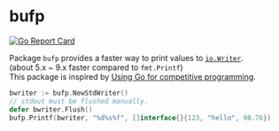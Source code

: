 # bufp
[![Go Report Card](https://goreportcard.com/badge/github.com/iamken1204/bufp)](https://goreportcard.com/report/github.com/iamken1204/bufp)   

Package `bufp` provides a faster way to print values to [`io.Writer`](https://golang.org/pkg/io/#Writer).   
(about 5.x ~ 9.x faster compared to `fmt.Printf`)   
This package is inspired by [Using Go for competitive programming](http://byrd.im/competitive-go/).

```go
bwriter := bufp.NewStdWriter()
// stdout must be flushed manually.
defer bwriter.Flush()
bufp.Printf(bwriter, "%d%s%f", []interface{}{123, "hello", 98.76})
```
